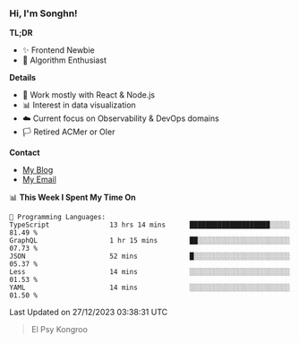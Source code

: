 ### Hi, I'm Songhn!

**TL;DR**

- ✨ Frontend Newbie
- 🎈 Algorithm Enthusiast

**Details**

- 🎯 Work mostly with React & Node.js
- 📊 Interest in data visualization
- ☁️ Current focus on Observability & DevOps domains
- 🏳️ Retired ACMer or OIer

**Contact**
- [My Blog](https://blog.songhn.com)
- [My Email](mailto:songhn233@gmail.com)

<!--START_SECTION:waka-->
📊 **This Week I Spent My Time On** 

```text
💬 Programming Languages: 
TypeScript               13 hrs 14 mins      ████████████████████░░░░░   81.49 % 
GraphQL                  1 hr 15 mins        ██░░░░░░░░░░░░░░░░░░░░░░░   07.73 % 
JSON                     52 mins             █░░░░░░░░░░░░░░░░░░░░░░░░   05.37 % 
Less                     14 mins             ░░░░░░░░░░░░░░░░░░░░░░░░░   01.53 % 
YAML                     14 mins             ░░░░░░░░░░░░░░░░░░░░░░░░░   01.50 % 
```


 Last Updated on 27/12/2023 03:38:31 UTC
<!--END_SECTION:waka-->

> El Psy Kongroo
